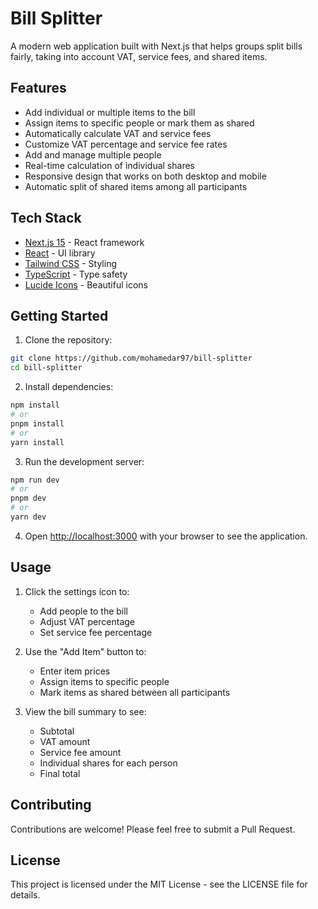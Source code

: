 # Bill Splitter

A modern web application built with Next.js that helps groups split bills fairly, taking into account VAT, service fees, and shared items.

## Features

- Add individual or multiple items to the bill
- Assign items to specific people or mark them as shared
- Automatically calculate VAT and service fees
- Customize VAT percentage and service fee rates
- Add and manage multiple people
- Real-time calculation of individual shares
- Responsive design that works on both desktop and mobile
- Automatic split of shared items among all participants

## Tech Stack

- [Next.js 15](https://nextjs.org/) - React framework
- [React](https://reactjs.org/) - UI library
- [Tailwind CSS](https://tailwindcss.com/) - Styling
- [TypeScript](https://www.typescriptlang.org/) - Type safety
- [Lucide Icons](https://lucide.dev/) - Beautiful icons

## Getting Started

1. Clone the repository:

```bash
git clone https://github.com/mohamedar97/bill-splitter
cd bill-splitter
```

2. Install dependencies:

```bash
npm install
# or
pnpm install
# or
yarn install
```

3. Run the development server:

```bash
npm run dev
# or
pnpm dev
# or
yarn dev
```

4. Open [http://localhost:3000](http://localhost:3000) with your browser to see the application.

## Usage

1. Click the settings icon to:

   - Add people to the bill
   - Adjust VAT percentage
   - Set service fee percentage

2. Use the "Add Item" button to:

   - Enter item prices
   - Assign items to specific people
   - Mark items as shared between all participants

3. View the bill summary to see:
   - Subtotal
   - VAT amount
   - Service fee amount
   - Individual shares for each person
   - Final total

## Contributing

Contributions are welcome! Please feel free to submit a Pull Request.

## License

This project is licensed under the MIT License - see the LICENSE file for details.
